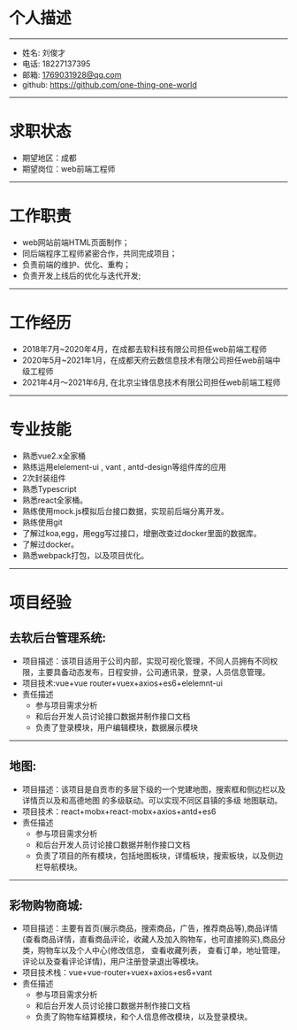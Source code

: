 # 个人描述
---
* 姓名: 刘俊才
* 电话: 18227137395
* 邮箱: 1769031928@qq.com	
* github: https://github.com/one-thing-one-world
---
# 求职状态
* 期望地区：成都
* 期望岗位：web前端工程师
---
# 工作职责
* web网站前端HTML页面制作；
* 同后端程序工程师紧密合作，共同完成项目；
* 负责前端的维护、优化、重构；
* 负责开发上线后的优化与迭代开发;
---
# 工作经历
* 2018年7月~2020年4月，在成都去软科技有限公司担任web前端工程师
* 2020年5月~2021年1月，在成都天府云数信息技术有限公司担任web前端中级工程师
* 2021年4月～2021年6月, 在北京尘锋信息技术有限公司担任web前端工程师
---
# 专业技能
* 熟悉vue2.x全家桶
* 熟练运用elelement-ui , vant , antd-design等组件库的应用
* 2次封装组件
* 熟悉Typescript
* 熟悉react全家桶。
* 熟练使用mock.js模拟后台接口数据，实现前后端分离开发。
* 熟练使用git
* 了解过koa,egg，用egg写过接口，增删改查过docker里面的数据库。
* 了解过docker。
* 熟悉webpack打包，以及项目优化。
---
# 项目经验
  ## 去软后台管理系统:
  * 项目描述：该项目适用于公司内部，实现可视化管理，不同人员拥有不同权限，主要具备动态发布，日程安排，公司通讯录，登录，人员信息管理。
  * 项目技术:vue+vue router+vuex+axios+es6+elelemnt-ui
  * 责任描述
    * 参与项目需求分析
    * 和后台开发人员讨论接口数据并制作接口文档
    * 负责了登录模块，用户编辑模块，数据展示模块
---
  ## 地图:
  * 项目描述：该项目是自贡市的多层下级的一个党建地图，搜索框和侧边栏以及详情页以及和高德地图
  的多级联动。可以实现不同区县镇的多级 地图联动。
  * 项目技术：react+mobx+react-mobx+axios+antd+es6
  * 责任描述
    * 参与项目需求分析
    * 和后台开发人员讨论接口数据并制作接口文档
    * 负责了项目的所有模块，包括地图板块，详情板块，搜索板块，以及侧边栏导航模块。
---
## 彩物购物商城:
  * 项目描述：主要有首页(展示商品，搜索商品，广告，推荐商品等),商品详情(查看商品详情，直看商品评论，收藏人及加入购物车，也可直接购买),商品分类，购物车以及个人中心(修改信息， 查看收藏列表， 查看订单，地址管理，评论以及查看评论详情)，用户注册登录退出等模块。
  * 项目技术栈：vue+vue-router+vuex+axios+es6+vant 
  * 责任描述
    * 参与项目需求分析
    * 和后台开发人员讨论接口数据并制作接口文档
    * 负责了购物车结算模块，和个人信息修改模块，以及登录模块。


